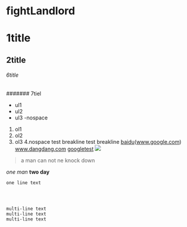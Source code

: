 fightLandlord
=============

# 1title
## 2title
###### 6title
####### 7tiel

- ul1
- ul2
- ul3
-nospace
1. ol1
2. ol2
3. ol3
4.nospace
test breakline
test breakline
[baidu](www.baidu.com)(www.google.com) www.dangdang.com
[google](http://www.google.com)[test](www.baidu.com)
![](http://ww4.sinaimg.cn/bmiddle/aa397b7fjw1dzplsgpdw5j.jpg)


> a man can not ne knock down

*one man* **two day**


    one line text




    multi-line text
    multi-line text
    multi-line text
    
